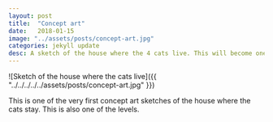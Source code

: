 ```yaml
---
layout: post
title:  "Concept art"
date:   2018-01-15
image: "../assets/posts/concept-art.jpg"
categories: jekyll update
desc: A sketch of the house where the 4 cats live. This will become one of the levels.
---
```


![Sketch of the house where the cats live]({{ "../../../../../assets/posts/concept-art.jpg" }})

This is one of the very first concept art sketches of the house where the cats stay. This is also one of the levels.

